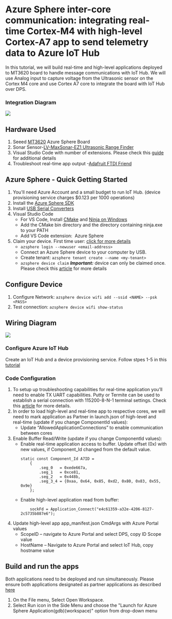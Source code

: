 # Azure Sphere inter-core communication: integrating real-time Cortex-M4 with high-level Cortex-A7 app to send telemetry data to Azure IoT Hub  

In this tutorial, we will build real-time and high-level applications deployed to MT3620 board to handle message communications with IoT Hub. We will use Analog input to capture voltage from the Ultrasonic sensor on the Cortex M4 core and use Cortex A7 core to integrate the board with IoT Hub over DPS. 

###  Integration Diagram
![](https://borisbrodsky.com/wp-content/uploads/2020/12/MT3620-DATA-FLOW.png)

## Hardware Used
1. Seeed [MT3620](https://www.seeedstudio.com/Azure-Sphere-MT3620-Development-Kit-US-Version-p-3052.html) Azure Sphere Board
2. Sonar Sensor-[LV-MaxSonar-EZ1 Ultrasonic Range Finder](https://www.amazon.com/Maxbotix-MB1010-LV-MaxSonar-EZ1-Ultrasonic-Finder/dp/B00A7YGVJI)
3. Visual Studio Code with number of extensions. Please check this [guide](https://docs.microsoft.com/en-us/azure/iot-hub/iot-hub-arduino-iot-devkit-az3166-get-started) for additional details
4. Troubleshoot real-time app output -[Adafruit FTDI Friend](https://www.amazon.com/Adafruit-FTDI-Friend-Extras-ADA284)

##  Azure Sphere - Quick Getting Started
1. You'll need Azure Account and a small budget to run IoT Hub. (device provisioning service charges $0.123 per 1000 operations)
2. Install the [Azure Sphere SDK](https://aka.ms/AzureSphereSDKDownload/Windows)
3. Install [USB Serial Converters](https://docs.microsoft.com/en-us/azure-sphere/install/install-sdk?pivots=visual-studio)
4. Visual Studio Code 
   - For VS Code, Install [CMake](https://cmake.org/download/) and [Ninja on Windows](https://github.com/ninja-build/ninja/releases)
   - Add the CMake bin directory and the directory containing ninja.exe to your PATH
   - Add VS Code extension:  Azure Sphere
5. Claim your device. First time user: [click for more details](https://docs.microsoft.com/en-us/azure-sphere/install/claim-device)
   - ```azsphere login --newuser <email-address>```
   - Connect an Azure Sphere device to your computer by USB.
   - Create tenant:  ```azsphere tenant create --name <my-tenant>```
   - ```azsphere device claim```    ***Important:*** device can only be claimed once. Please check this [article](https://docs.microsoft.com/en-us/azure-sphere/install/claim-device) for more details
   
   
## Configure Device
1. Configure Network: ```azsphere device wifi add --ssid <NAME> --psk <PASS>```
2. Test connection: ```azsphere device wifi show-status```

##  Wiring Diagram
![](https://borisbrodsky.com/wp-content/uploads/2020/12/MT3620-WIRING.png)

### Configure Azure IoT Hub
Create an IoT Hub and a device provisioning service. Follow stpes 1-5 in this [tutorial](https://docs.microsoft.com/en-us/learn/modules/develop-secure-iot-solutions-azure-sphere-iot-hub/8-exercise-connect-room-environment-monitor) 

###  Code Configuration
1.	To setup up troubleshooting capabilities for real-time application you’ll need to enable TX UART capabilities. Putty or Termite can be used  to establish a serial connection with 115200-8-N-1 terminal settings. Check this [article](https://docs.microsoft.com/en-us/azure-sphere/install/qs-real-time-application?tabs=windows%2Ccliv1&pivots=vs-code) for more details.
2.	In order to load high-level and real-time app to respective cores, we will need to mark application as Partner in launch.json of high-level and real-time (update if you change ComponentId values):
    - Update “AllowedApplicationConnections” to enable communication between cores
3.	Enable Buffer Read/Write (update if you change ComponentId values):
    - Enable real-time application access to buffer. Update offset (0x) with new values, if Component_Id changed from the default value.
      ```
      static const Component_Id A7ID =
          {
              .seg_0   = 0xede667a,
              .seg_1   = 0xce81,
              .seg_2   = 0x448b,
              .seg_3_4 = {0xaa, 0x64, 0x85, 0xd2, 0x80, 0x83, 0x55, 0x9e}
          };
      ```
    - Enable high-level application read from buffer:
      ```
          sockFd = Application_Connect("e4c61359-a32e-4206-8127-2c5735b887e6");
      ```
5.	Update high-level app app_manifest.json CmdArgs with Azure Portal values
    - ScopeID –  navigate to Azure Portal and select DPS, copy ID Scope value
    - HostName – Navigate to Azure Portal and select IoT Hub,  copy hostname value
    
## Build and run the apps
Both applications need to be deployed and run simultaneously. Please ensure both applications designated as partner applications as described [here](https://docs.microsoft.com/en-us/azure-sphere/app-development/sideload-app#mark-applications-as-partners)  

1. On the File menu, Select Open Workspace.
2. Select Run icon in the Side Menu and choose the "Launch for Azure Sphere Application(gdb)(workspace)" option from drop-down menu
